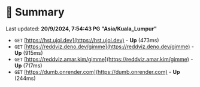 # 📖 Summary
Last updated: **20/9/2024, 7:54:43 PG "Asia/Kuala_Lumpur"**

- `GET` [https://hst.ujol.dev](https://hst.ujol.dev) - **Up** (473ms)
- `GET` [https://reddviz.deno.dev/gimme](https://reddviz.deno.dev/gimme) - **Up** (915ms)
- `GET` [https://reddviz.amar.kim/gimme](https://reddviz.amar.kim/gimme) - **Up** (717ms)
- `GET` [https://dumb.onrender.com](https://dumb.onrender.com) - **Up** (244ms)
